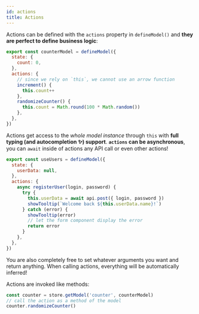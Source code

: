 ```yaml
---
id: actions
title: Actions
---
```


Actions can be defined with the `actions` property in `defineModel()` and **they are perfect to define business logic**:

```js
export const counterModel = defineModel({
  state: {
    count: 0,
  },
  actions: {
    // since we rely on `this`, we cannot use an arrow function
    increment() {
      this.count++
    },
    randomizeCounter() {
      this.count = Math.round(100 * Math.random())
    },
  },
})
```

Actions get access to the _whole model instance_ through `this` with **full typing (and autocompletion ✨) support**. **`actions` can be asynchronous**, you can `await` inside of actions any API call or even other actions!

```js
export const useUsers = defineModel({
  state: {
    userData: null,
  },
  actions: {
    async registerUser(login, password) {
      try {
        this.userData = await api.post({ login, password })
        showTooltip(`Welcome back ${this.userData.name}!`)
      } catch (error) {
        showTooltip(error)
        // let the form component display the error
        return error
      }
    },
  },
})
```

You are also completely free to set whatever arguments you want and return anything. When calling actions, everything will be automatically inferred!

Actions are invoked like methods:

```js
const counter = store.getModel('counter', counterModel)
// call the action as a method of the model
counter.randomizeCounter()
```
